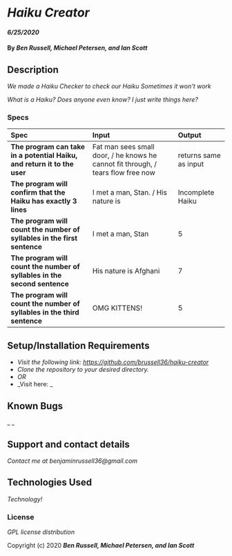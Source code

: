 # _Haiku Creator_

#### _6/25/2020_

#### By _**Ben Russell, Michael Petersen, and Ian Scott**_

## Description

_We made a Haiku_
_Checker to check our Haiku_
_Sometimes it won't work_

_What is a Haiku?_
_Does anyone even know?_
_I just write things here?_

### Specs
| Spec | Input | Output |
| :-------------     | :------------- | :------------- |
| **The program can take in a potential Haiku, and return it to the user** | Fat man sees small door, / he knows he cannot fit through, / tears flow free now | returns same as input |
| **The program will confirm that the Haiku has exactly 3 lines** | I met a man, Stan. / His nature is | Incomplete Haiku |
| **The program will count the number of syllables in the first sentence** | I met a man, Stan | 5 |
| **The program will count the number of syllables in the second sentence** | His nature is Afghani | 7 |
| **The program will count the number of syllables in the third sentence** | OMG KITTENS! | 5 |


## Setup/Installation Requirements

* _Visit the following link: https://github.com/brussell36/haiku-creator_
* _Clone the repository to your desired directory._
* _OR_
* _Visit here: _


## Known Bugs

_ _
## Support and contact details

_Contact me at benjaminrussell36@gmail.com_

## Technologies Used

_Technology!_

### License

*GPL license distribution*

Copyright (c) 2020 **_Ben Russell, Michael Petersen, and Ian Scott_**
